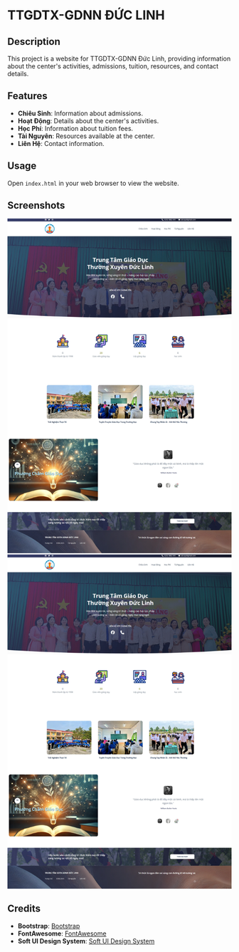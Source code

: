 # TTGDTX-GDNN ĐỨC LINH

## Description
This project is a website for TTGDTX-GDNN Đức Linh, providing information about the center's activities, admissions, tuition, resources, and contact details.

## Features
- **Chiêu Sinh**: Information about admissions.
- **Hoạt Động**: Details about the center's activities.
- **Học Phí**: Information about tuition fees.
- **Tài Nguyên**: Resources available at the center.
- **Liên Hệ**: Contact information.

## Usage
Open `index.html` in your web browser to view the website.

## Screenshots
![Screenshot 1](assets/img/screenshot1.jpeg)
![Screenshot 2](assets/img/screenshot1.jpeg)


## Credits
- **Bootstrap**: [Bootstrap](https://getbootstrap.com/)
- **FontAwesome**: [FontAwesome](https://fontawesome.com/)
- **Soft UI Design System**: [Soft UI Design System](https://www.creative-tim.com/product/soft-ui-design-system)
